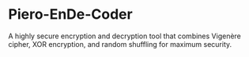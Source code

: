 # Piero-EnDe-Coder
A highly secure encryption and decryption tool that combines Vigenère cipher, XOR encryption, and random shuffling for maximum security.
